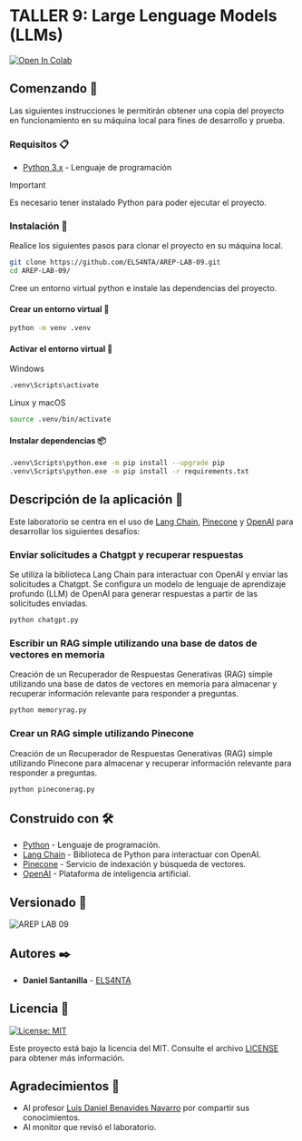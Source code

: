 # TALLER 9: Large Lenguage Models (LLMs)

[![Open In Colab](https://colab.research.google.com/assets/colab-badge.svg)](https://colab.research.google.com/github/ELS4NTA/AREP-LAB-09/blob/main/tallerllm.ipynb)

## Comenzando 🚀

Las siguientes instrucciones le permitirán obtener una copia del proyecto en funcionamiento en su máquina local para fines de desarrollo y prueba.

### Requisitos 📋

- [Python 3.x](https://www.python.org/downloads/) - Lenguaje de programación

> [!IMPORTANT]
> Es necesario tener instalado Python para poder ejecutar el proyecto.

### Instalación 🔧

Realice los siguientes pasos para clonar el proyecto en su máquina local.

```bash
git clone https://github.com/ELS4NTA/AREP-LAB-09.git
cd AREP-LAB-09/
```

Cree un entorno virtual python e instale las dependencias del proyecto.

#### Crear un entorno virtual 🌴

```bash
python -m venv .venv
```

#### Activar el entorno virtual 🔌

Windows
  
```bash
.venv\Scripts\activate 
```

Linux y macOS

```bash
source .venv/bin/activate
```

#### Instalar dependencias 📦

```bash
.venv\Scripts\python.exe -m pip install --upgrade pip
.venv\Scripts\python.exe -m pip install -r requirements.txt
```

## Descripción de la aplicación 📖

Este laboratorio se centra en el uso de [Lang Chain](https://python.langchain.com/docs/get_started/introduction), [Pinecone](https://www.pinecone.io/) y [OpenAI](https://openai.com/) para desarrollar los siguientes desafíos:

### Enviar solicitudes a Chatgpt y recuperar respuestas

Se utiliza la biblioteca Lang Chain para interactuar con OpenAI y enviar las solicitudes a Chatgpt. Se configura un modelo de lenguaje de aprendizaje profundo (LLM) de OpenAI para generar respuestas a partir de las solicitudes enviadas.

```bash
python chatgpt.py
```

### Escribir un RAG simple utilizando una base de datos de vectores en memoria

Creación de un Recuperador de Respuestas Generativas (RAG) simple utilizando una base de datos de vectores en memoria para almacenar y recuperar información relevante para responder a preguntas.

```bash
python memoryrag.py
```

### Crear un RAG simple utilizando Pinecone

Creación de un Recuperador de Respuestas Generativas (RAG) simple utilizando Pinecone para almacenar y recuperar información relevante para responder a preguntas.

```bash
python pineconerag.py
```

## Construido con 🛠️

- [Python](https://www.python.org/) - Lenguaje de programación.
- [Lang Chain](https://python.langchain.com/docs/get_started/introduction) - Biblioteca de Python para interactuar con OpenAI.
- [Pinecone](https://www.pinecone.io/) - Servicio de indexación y búsqueda de vectores.
- [OpenAI](https://openai.com/) - Plataforma de inteligencia artificial.

## Versionado 📌

  ![AREP LAB 09](https://img.shields.io/badge/AREP_LAB_09-v1.0.0-blue)

## Autores ✒️

- **Daniel Santanilla** - [ELS4NTA](https://github.com/ELS4NTA)

## Licencia 📄

[![License: MIT](https://img.shields.io/badge/License-MIT-yellow.svg)](https://opensource.org/licenses/MIT)

Este proyecto está bajo la licencia del MIT. Consulte el archivo [LICENSE](LICENSE) para obtener más información.

## Agradecimientos 🎁

- Al profesor [Luis Daniel Benavides Navarro](https://ldbn.is.escuelaing.edu.co/) por compartir sus conocimientos.
- Al monitor que revisó el laboratorio.
